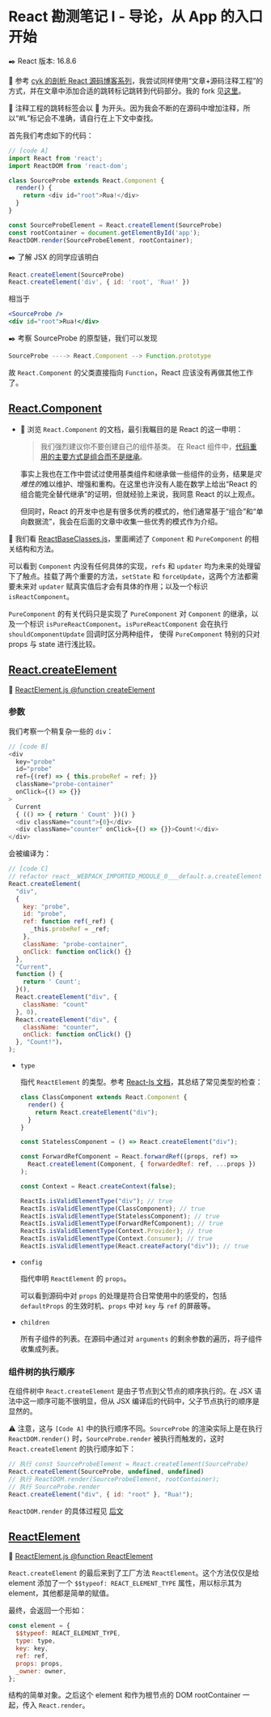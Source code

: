 # React 勘测笔记 I - 导论，从 App 的入口开始

:black_nib: React 版本: 16.8.6

:beers: 参考 [cyk 的剖析 React 源码博客系列](https://juejin.im/post/5cbae9a8e51d456e2809fba3)，我尝试同样使用“文章+源码注释工程”的方式，并在文章中添加合适的跳转标记跳转到代码部分。我的 fork 见[这里](https://github.com/TAUnionOtto/react-interpretation)。

:dolphin: 注释工程的跳转标签会以 :dolphin: 为开头。因为我会不断的在源码中增加注释，所以“#L”标记会不准确，请自行在上下文中查找。

首先我们考虑如下的代码：

```js
// [code A]
import React from 'react';
import ReactDOM from 'react-dom';

class SourceProbe extends React.Component {
  render() {
    return <div id="root">Rua!</div>
  }
}

const SourceProbeElement = React.createElement(SourceProbe)
const rootContainer = document.getElementById('app');
ReactDOM.render(SourceProbeElement, rootContainer);
```

:black_nib: 了解 JSX 的同学应该明白

  ```js
  React.createElement(SourceProbe)
  React.createElement('div', { id: 'root', 'Rua!' })
  ```

  相当于

  ```jsx
  <SourceProbe />
  <div id="root">Rua!</div>
  ```

:black_nib: 考察 SourceProbe 的原型链，我们可以发现

  ```js
  SourceProbe ----> React.Component --> Function.prototype
  ```

  故 `React.Component` 的父类直接指向 `Function`，React 应该没有再做其他工作了。

## [React.Component](https://zh-hans.reactjs.org/docs/react-component.html)

- :watermelon: 浏览 `React.Component` 的文档，最引我瞩目的是 React 的这一申明：

  > 我们强烈建议你不要创建自己的组件基类。 在 React 组件中，[代码重用的主要方式是组合而不是继承](https://zh-hans.reactjs.org/docs/composition-vs-inheritance.html)。

  事实上我也在工作中尝试过使用基类组件和继承做一些组件的业务，结果是*灾难性的*难以维护、增强和重构。在这里也许没有人能在数学上给出“React 的组合能完全替代继承”的证明，但就经验上来说，我同意 React 的以上观点。

  但同时，React 的开发中也是有很多优秀的模式的，他们通常基于“组合”和“单向数据流”，我会在后面的文章中收集一些优秀的模式作为介绍。

:dolphin: 我们看 [ReactBaseClasses.js](https://github.com/TAUnionOtto/react-interpretation/blob/master/packages/react/src/ReactBaseClasses.js)，里面阐述了 `Component` 和 `PureComponent` 的相关结构和方法。

可以看到 `Component` 内没有任何具体的实现，`refs` 和 `updater` 均为未来的处理留下了触点。挂载了两个重要的方法，`setState` 和 `forceUpdate`，这两个方法都需要未来对 `updater` 赋真实值后才会有具体的作用；以及一个标识 `isReactComponent`。

`PureComponent` 的有关代码只是实现了 `PureComponent` 对 `Component` 的继承，以及一个标识 `isPureReactComponent`。`isPureReactComponent` 会在执行 `shouldComponentUpdate` 回调时区分两种组件， 使得 `PureComponent` 特别的只对 props 与 state 进行浅比较。

## [React.createElement](https://zh-hans.reactjs.org/docs/react-api.html#createelement)

:dolphin: [ReactElement.js @function createElement](https://github.com/TAUnionOtto/react-interpretation/blob/master/packages/react/src/ReactElement.js#L188)

### 参数

我们考察一个稍复杂一些的 `div`：

```js
// [code B]
<div
  key="probe"
  id="probe"
  ref={(ref) => { this.probeRef = ref; }}
  className="probe-container"
  onClick={() => {}}
>
  Current
  { (() => { return ' Count' })() }
  <div className="count">{0}</div>
  <div className="counter" onClick={() => {}}>Count!</div>
</div>
```

会被编译为：

```js
// [code C]
// refactor react__WEBPACK_IMPORTED_MODULE_0___default.a.createElement as React.createElement
React.createElement(
  "div",
  {
    key: "probe",
    id: "probe",
    ref: function ref(_ref) {
      _this.probeRef = _ref;
    },
    className: "probe-container",
    onClick: function onClick() {}
  },
  "Current",
  function () {
    return ' Count';
  }(),
  React.createElement("div", {
    className: "count"
  }, 0),
  React.createElement("div", {
    className: "counter",
    onClick: function onClick() {}
  }, "Count!")，
);
```

- `type`

  指代 `ReactElement` 的类型。参考 [React-Is 文档](https://github.com/TAUnionOtto/react-interpretation/blob/master/packages/react-is/README.md)，其总结了常见类型的检查：

  ```js
  class ClassComponent extends React.Component {
    render() {
      return React.createElement("div");
    }
  }

  const StatelessComponent = () => React.createElement("div");

  const ForwardRefComponent = React.forwardRef((props, ref) =>
    React.createElement(Component, { forwardedRef: ref, ...props })
  );

  const Context = React.createContext(false);

  ReactIs.isValidElementType("div"); // true
  ReactIs.isValidElementType(ClassComponent); // true
  ReactIs.isValidElementType(StatelessComponent); // true
  ReactIs.isValidElementType(ForwardRefComponent); // true
  ReactIs.isValidElementType(Context.Provider); // true
  ReactIs.isValidElementType(Context.Consumer); // true
  ReactIs.isValidElementType(React.createFactory("div")); // true
  ```

- `config`

  指代申明 `ReactElement` 的 `props`。

  可以看到源码中对 `props` 的处理是符合日常使用中的感受的，包括 `defaultProps` 的生效时机、`props` 中对 `key` 与 `ref` 的屏蔽等。

- `children`

  所有子组件的列表。在源码中通过对 `arguments` 的剩余参数的遍历，将子组件收集成列表。

### 组件树的执行顺序

在组件树中 `React.createElement` 是由子节点到父节点的顺序执行的。在 JSX 语法中这一顺序可能不很明显，但从 JSX 编译后的代码中，父子节点执行的顺序是显然的。

:warning: 注意，这与 `[Code A]` 中的执行顺序不同。`SourceProbe` 的渲染实际上是在执行 `ReactDOM.render()` 时，`SourceProbe.render` 被执行而触发的，这时 `React.createElement` 的执行顺序如下：

```js
// 执行 const SourceProbeElement = React.createElement(SourceProbe)
React.createElement(SourceProbe, undefined, undefined)
// 执行 ReactDOM.render(SourceProbeElement, rootContainer);
// 执行 SourceProbe.render
React.createElement("div", { id: "root" }, "Rua!");
```

`ReactDOM.render` 的具体过程见 [后文](https://github.com/TAUnionOtto/Blog/blob/master/05.React%20%E5%8B%98%E6%B5%8B%E7%AC%94%E8%AE%B0%20II%20-%20render%20%E7%9A%84%E2%80%9C%E4%B8%80%E7%9E%AC%E2%80%9D.md)

## [ReactElement](https://zh-hans.reactjs.org/docs/react-api.html#createelement)

:dolphin: [ReactElement.js @function ReactElement](https://github.com/TAUnionOtto/react-interpretation/blob/master/packages/react/src/ReactElement.js#L124)

`React.createElement` 的最后来到了工厂方法 `ReactElement`。这个方法仅仅是给 element 添加了一个 `$$typeof: REACT_ELEMENT_TYPE` 属性，用以标示其为 element，其他都是简单的赋值。

最终，会返回一个形如：

```js
const element = {
  $$typeof: REACT_ELEMENT_TYPE,
  type: type,
  key: key,
  ref: ref,
  props: props,
  _owner: owner,
};
```

结构的简单对象。之后这个 element 和作为根节点的 DOM rootContainer 一起，传入 `React.render`。